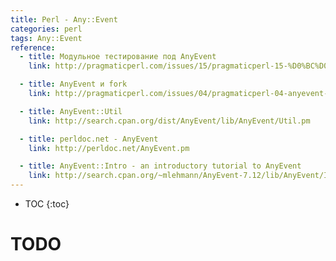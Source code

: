 ```yaml
---
title: Perl - Any::Event
categories: perl
tags: Any::Event
reference:
  - title: Модульное тестирование под AnyEvent
    link: http://pragmaticperl.com/issues/15/pragmaticperl-15-%D0%BC%D0%BE%D0%B4%D1%83%D0%BB%D1%8C%D0%BD%D0%BE%D0%B5-%D1%82%D0%B5%D1%81%D1%82%D0%B8%D1%80%D0%BE%D0%B2%D0%B0%D0%BD%D0%B8%D0%B5-%D0%BF%D0%BE%D0%B4-anyevent.html

  - title: AnyEvent и fork
    link: http://pragmaticperl.com/issues/04/pragmaticperl-04-anyevent-%D0%B8-fork.html

  - title: AnyEvent::Util
    link: http://search.cpan.org/dist/AnyEvent/lib/AnyEvent/Util.pm

  - title: perldoc.net - AnyEvent
    link: http://perldoc.net/AnyEvent.pm

  - title: AnyEvent::Intro - an introductory tutorial to AnyEvent
    link: http://search.cpan.org/~mlehmann/AnyEvent-7.12/lib/AnyEvent/Intro.pod
---
```


* TOC 
{:toc}

# TODO